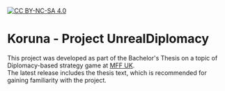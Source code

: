 [![CC BY-NC-SA 4.0][cc-by-nc-sa-shield]][cc-by-nc-sa]

[cc-by-nc-sa]: http://creativecommons.org/licenses/by-nc-sa/4.0/
[cc-by-nc-sa-shield]: https://img.shields.io/badge/License-CC%20BY--NC--SA%204.0-lightgrey.svg

# Koruna - Project UnrealDiplomacy

This project was developed as part of the Bachelor's Thesis on a topic of Diplomacy-based strategy game at [MFF UK](https://www.mff.cuni.cz/en).  
The latest release includes the thesis text, which is recommended for gaining familiarity with the project.
